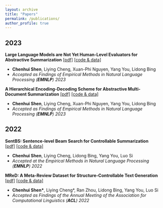 ```yaml
---
layout: archive
title: "Papers"
permalink: /publications/
author_profile: true
---
```



## 2023

**Large Language Models are Not Yet Human-Level Evaluators for Abstractive Summarization** [[pdf]](https://aclanthology.org/2023.findings-emnlp.278/) [[code & data]](https://github.com/DAMO-NLP-SG/LLM_summeval)
  - **Chenhui Shen**, Liying Cheng, Xuan-Phi Nguyen, Yang You, Lidong Bing
  - *Accepted as Findings of Empirical Methods in Natural Language Processing (**EMNLP**) 2023*
  
**A Hierarchical Encoding-Decoding Scheme for Abstractive Multi-Document Summarization** [[pdf]](https://aclanthology.org/2023.findings-emnlp.391.pdf) [[code & data]](https://github.com/DAMO-NLP-SG/HierEncDec) 
  - **Chenhui Shen**, Liying Cheng, Xuan-Phi Nguyen, Yang You, Lidong Bing
  - *Accepted as Findings of Empirical Methods in Natural Language Processing (**EMNLP**) 2023*

## 2022 

**SentBS: Sentence-level Beam Search for Controllable Summarization** [[pdf]](https://aclanthology.org/2022.emnlp-main.699/) [[code & data]](https://github.com/Shen-Chenhui/SentBS) 
  - **Chenhui Shen**, Liying Cheng, Lidong Bing, Yang You, Luo Si 
  - *Accepted at the Empirical Methods in Natural Language Processing (**EMNLP**) 2022*

**MReD: A Meta-Review Dataset for Structure-Controllable Text Generation** [[pdf]](https://aclanthology.org/2022.findings-acl.198/) [[code & data]](https://github.com/Shen-Chenhui/MReD)  
  - **Chenhui Shen\***, Liying Cheng\*, Ran Zhou, Lidong Bing, Yang You, Luo Si 
  - *Accepted as Findings of the Annual Meeting of the Association for Computational Linguistics (**ACL**) 2022*


<!-- ## 2021

* GDPNet: Refining Latent Multi-View Graph for Relation Extraction [[Arxiv]](https://arxiv.org/abs/2012.06780) [[Code]](https://github.com/XueFuzhao/GDPNet) [[Video]](https://slideslive.com/38948289/gdpnet-refining-latent-multiview-graph-for-relation-extraction) [[Slides]](https://26hzhang.github.io/files/GDPNet-slides.pdf) [[Poster]](https://26hzhang.github.io/files/GDPNet-poster.pdf) \
  **Fuzhao Xue**, Aixin Sun, Hao Zhang, Eng-Siong Chng
  *Published at Association for the Advancement of Artificial Intelligence (**AAAI**) 2021 (Acceptence rate: 21.4%)*
  
* Large-Scale Deep Learning Optimizations: A Comprehensive Survey [[Arxiv]](https://arxiv.org/abs/2111.00856)  \
  Xiaoxin He, **Fuzhao Xue**, Xiaozhe Ren, Yang You
  
* Cross-token Modeling with Conditional Computation [[Arxiv]](https://arxiv.org/abs/2109.02008)  \
  Yuxuan Lou, **Fuzhao Xue**, Zangwei Zheng, Yang You
  
* RACP: A network with Attention Corrected Prototype for Few-shot Speaker Recognition using Indefinite Distance Metric  \
  Xingmei Wang, Jiaxiang Meng, Bin Wen, **Fuzhao Xue**
  *Published at **Neurocomputing*** -->



